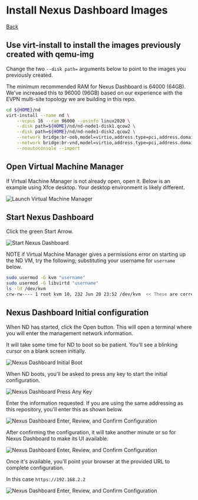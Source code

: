 # Install Nexus Dashboard Images

[Back](/docs/NDFC/NDFC_Main.md)

## Use virt-install to install the images previously created with qemu-img

Change the two ``--disk path=`` arguments below to point to the images you previously created.

The minimum recommended RAM for Nexus Dashboard is 64000 (64GB).  We've increased this to 96000 (96GB) based on our experience with the EVPN multi-site topology we are building in this repo.

```bash
cd ${HOME}/nd
virt-install --name nd \
    --vcpus 16 --ram 96000 --osinfo linux2020 \
    --disk path=${HOME}/nd/nd-node1-disk1.qcow2 \
    --disk path=${HOME}/nd/nd-node1-disk2.qcow2 \
    --network bridge:br-oob,model=virtio,address.type=pci,address.domain=0,address.bus=0,address.slot=3 \
    --network bridge:br-vnd,model=virtio,address.type=pci,address.domain=0,address.bus=0,address.slot=4 \
    --noautoconsole --import
```

## Open Virtual Machine Manager

If Virtual Machine Manager is not already open, open it.  Below is an example using Xfce desktop.  Your desktop environment is likely different.

![Launch Virtual Machine Manager](/docs/images/launch_virtual_machine_manager.png)

## Start Nexus Dashboard

Click the green Start Arrow.

![Start Nexus Dashboard](/docs/images/virtual_machine_manager.png)

NOTE if Virtual Machine Manager gives a permissions error on starting up the ND VM, try the following; substituting your username for ``username`` below.

```bash
sudo usermod -G kvm "username"
sudo usermod -G libvirtd "username"
ls -ld /dev/kvm
crw-rw---- 1 root kvm 10, 232 Jun 20 23:52 /dev/kvm  << These are correct permissions
```

## Nexus Dashboard Initial configuration

When ND has started, click the Open button.  This will open a terminal where you will enter the management network information.

It will take some time for ND to boot so be patient.  You'll see a blinking cursor on a blank screen initially.

![Nexus Dashboard Initial Boot](/docs/images/nd_initial_boot.png)

When ND boots, you'll be asked to press any key to start the initial configuration.

![Nexus Dashboard Press Any Key](/docs/images/nd_press_any_key.png)

Enter the information requested.  If you are using the same addressing as this repository, you'll enter this as shown below.

![Nexus Dashboard Enter, Review, and Confirm Configuration](/docs/images/nd_review_and_confirm_config.png)

After confirming the configuration, it will take another minute or so for Nexus Dashboard to make its UI available.

![Nexus Dashboard Enter, Review, and Confirm Configuration](/docs/images/nd_wait_for_ui_online.png)

Once it's available, you'll point your browser at the provided URL to complete configuration.

In this case ``https://192.168.2.2``

![Nexus Dashboard Enter, Review, and Confirm Configuration](/docs/images/nd_system_ui_online.png)
